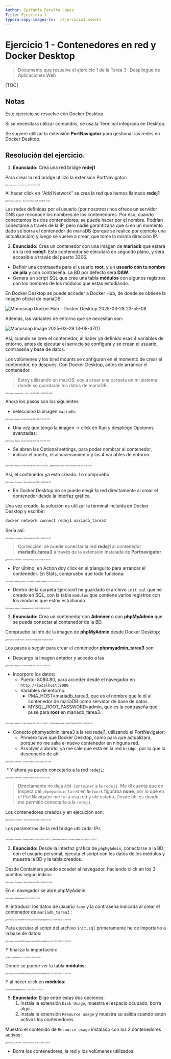 ```yaml
---
Author: Epifanía Peralta López
Title: Ejercicio 1
typora-copy-images-to: ./Ejercicio1.assets
---
```


# Ejercicio 1 - Contenedores en red y Docker Desktop

> Documento que resuelve el ejercicio 1 de la Tarea 3- Despliegue de Aplicaciones Web

[TOC]

## Notas

Este ejercicio se resuelve con Docker Desktop.

Si se necesitara utilizar comandos, se usa la Terminal integrada en Desktop.

Se sugiere utilizar la extensión **PortNavigator** para gestionar las redes en Docker Desktop.



## Resolución del ejercicio.



1. **Enunciado:** Crea una red bridge **redej1**

Para crear la red bridge utilizo la extensión PortNavigator:

<img src="./Ejercicio1.assets/Monosnap%20extension%20-%20Docker%20Desktop%202025-03-29%2015-34-51(1).png" alt="Monosnap extension - Docker Desktop 2025-03-29 15-34-51(1)" style="zoom:25%;" />

Al hacer click en "Add Network" se crea la red que hemos llamado **redej1**

<img src="./Ejercicio1.assets/Monosnap%20extension%20-%20Docker%20Desktop%202025-03-29%2015-43-30.png" alt="Monosnap extension - Docker Desktop 2025-03-29 15-43-30" style="zoom:33%;" />



Las redes definidas por el usuario (por nosotros)  nos ofrece un servidor DNS que reconoce los nombres de los contenedores. Por éso, cuando conectemos los dos contenedores, se puede hacer por el nombre. Podrían conectarse a través de la IP, pero nadie garantizaría que si en un momento dado se borra el contenedor de mariaDB (porque se realice por ejemplo una actualización) y luego se vuelve a crear, que tome la misma dirección IP.



2. **Enunciado:** Crea un contenedor con una imagen de **mariadb** que estará en la red **redej1**. Este contenedor se ejecutará en segundo plano, y será accesible a través del puerto 3306.

* Definir una contraseña para el usuario **root**, y un **usuario con tu nombre de pila** y con contraseña. La BD por defecto será **DAW**.
* Genera un script SQL que cree una tabla **módulos** con algunos registros con los nombres de los módulos que estás estudiando.

En Docker Desktop se puede acceder a Docker Hub, de donde se obtiene la imagen oficial de mariaDB:

![Monosnap Docker Hub - Docker Desktop 2025-03-28 23-55-08](./Ejercicio1.assets/Monosnap%20Docker%20Hub%20-%20Docker%20Desktop%202025-03-28%2023-55-08.png)

Además, las variables de entorno que se necesitan son:

![Monosnap Image 2025-03-29 13-08-37(1)](./Ejercicio1.assets/Monosnap%20Image%202025-03-29%2013-08-37(1).png)

Así, cuando se cree el contenedor, al haber ya definido esas 4 variables de entorno, antes de ejecutar el servicio se configura y se crean el usuario, contraseña y base de datos.

Los volúmenes y los bind mounts se configuran en el momento de crear el contenedor, no después. Con Docker Desktop, antes de arrancar el contenedor.

> Estoy utilizando un macOS: voy a crear una carpeta en mi sistema donde se guardarán los datos de mariaDB.

<img src="./Ejercicio1.assets/Monosnap%20fanyperalta%20%E2%80%94%20-zsh%20%E2%80%94%2098%C3%9724%202025-03-29%2016-27-45(1).png" alt="Monosnap fanyperalta — -zsh — 98×24 2025-03-29 16-27-45(1)" style="zoom:33%;" />

Ahora los pasos son los siguientes:

* selecciono la imagen `mariadb`:

<img src="./Ejercicio1.assets/Monosnap%20Images%20-%20Docker%20Desktop%202025-03-29%2016-32-17(1).png" alt="Monosnap Images - Docker Desktop 2025-03-29 16-32-17(1)" style="zoom:33%;" />

* Una vez que tengo la imagen -> click en Run y despliego Opciones avanzadas:

<img src="./Ejercicio1.assets/Monosnap%20Images%20-%20Docker%20Desktop%202025-03-29%2016-42-44(1).png" alt="Monosnap Images - Docker Desktop 2025-03-29 16-42-44(1)" style="zoom:33%;" />

* Se abren las Optional settings, para poder nombrar al contenedor, indicar el puerto, el almacenamiento y las 4 variables de entorno:

<img src="./Ejercicio1.assets/Monosnap%20Images%20-%20Docker%20Desktop%202025-03-29%2019-50-31.png" alt="Monosnap Images - Docker Desktop 2025-03-29 19-50-31" style="zoom:33%;" />

<img src="./Ejercicio1.assets/Monosnap%20Images%20-%20Docker%20Desktop%202025-03-29%2019-51-35.png" alt="Monosnap Images - Docker Desktop 2025-03-29 19-51-35" style="zoom:33%;" />

Así, el contenedor ya está creado. Lo compruebo:

<img src="./Ejercicio1.assets/Monosnap%20Containers%20-%20Docker%20Desktop%202025-03-29%2019-58-50.png" alt="Monosnap Containers - Docker Desktop 2025-03-29 19-58-50" style="zoom:33%;" />

* En Docker Desktop no se puede elegir la red directamente al crear el contenedor desde la interfaz gráfica. 

Una vez creado, la solución es utilizar la terminal incluída en Docker Desktop y escribir:

```bash
docker network connect redej1 mariadb_tarea3
```

Sería así:

<img src="./Ejercicio1.assets/Monosnap%20Containers%20-%20Docker%20Desktop%202025-03-29%2020-10-23.png" alt="Monosnap Containers - Docker Desktop 2025-03-29 20-10-23" style="zoom:33%;" />

> Corrección: se puede conectar la red **redej1** al contenedor **mariadb_tarea3** a través de la extensión instalada de **Portnavigator**.

<img src="./Ejercicio1.assets/Monosnap%20extension%20-%20Docker%20Desktop%202025-03-29%2020-36-50.png" alt="Monosnap extension - Docker Desktop 2025-03-29 20-36-50" style="zoom:33%;" />



* Por último, en Action doy click en el triangulito para arrancar el contenedor.  En Stats, compruebo que todo funciona:

<img src="./Ejercicio1.assets/Monosnap%20mariadb_tarea3%20-%20Container%20-%20Docker%20Desktop%202025-03-29%2020-13-53.png" alt="Monosnap mariadb_tarea3 - Container - Docker Desktop 2025-03-29 20-13-53" style="zoom:33%;" />



* Dentro de la carpeta Ejercicio1 he guardado el archivo `init.sql`  que he creado en SQL, con la tabla `módulos` que contiene varios registros con los módulos que estoy estudiando.

<img src="./Ejercicio1.assets/Monosnap%20init.sql%20%E2%80%94%20DespliegueTarea3%202025-03-29%2020-18-36.png" alt="Monosnap init.sql — DespliegueTarea3 2025-03-29 20-18-36" style="zoom:33%;" />



3. **Enunciado:** Crea un contenedor con **Adminer** o con **phpMyAdmin** que se pueda conectar al contenedor de la BD.

Compruebo la info de la imagen de **phpMyAdmin** desde Docker Desktop:

<img src="./Ejercicio1.assets/Monosnap%20Global%20Search%20-%20Docker%20Desktop%202025-03-29%2021-29-24.png" alt="Monosnap Global Search - Docker Desktop 2025-03-29 21-29-24" style="zoom:33%;" />

Los pasos a seguir para crear el contenedor **phpmyadmin_tarea3** son:

* Descargo la imagen anterior y accedo a las 

<img src="./Ejercicio1.assets/Monosnap%20Images%20-%20Docker%20Desktop%202025-03-29%2021-39-07(1).png" alt="Monosnap Images - Docker Desktop 2025-03-29 21-39-07(1)" style="zoom:33%;" />

* Incorporo los datos:
  * Puerto: 8080:80, para acceder desde el navegador en `http://localhost:8080`
  * Variables de entorno:
    * PMA_HOST=mariadb_tarea3, que es el nombre que le dí al contenedor de mariaDB como servidor de base de datos.
    * MYSQL_ROOT_PASSWORD=admin, que es la contraseña que puse para **root** en mariadb_tarea3.

<img src="./Ejercicio1.assets/Monosnap%20Images%20-%20Docker%20Desktop%202025-03-29%2021-44-53.png" alt="Monosnap Images - Docker Desktop 2025-03-29 21-44-53" style="zoom:33%;" />

<img src="./Ejercicio1.assets/Monosnap%20Images%20-%20Docker%20Desktop%202025-03-29%2021-45-30.png" alt="Monosnap Images - Docker Desktop 2025-03-29 21-45-30" style="zoom:33%;" />

* Conecto phpmyadmin_tarea3 a la red redej1, utilizando el PortNavigator:
  * Primero tuve que Docker Desktop, como para que actualizara, porque no me salía el nuevo contenedor en ninguna red.
  * Al volver a abrirlo, ya me sale que está en la red `bridge`, por lo que lo desconecto de ahí.

<img src="./Ejercicio1.assets/Monosnap%20extension%20-%20Docker%20Desktop%202025-03-29%2022-11-21(1).png" alt="Monosnap extension - Docker Desktop 2025-03-29 22-11-21(1)" style="zoom:33%;" />

​			* Y ahora ya puedo conectarlo a la red `redej1`:

<img src="./Ejercicio1.assets/Monosnap%20extension%20-%20Docker%20Desktop%202025-03-29%2021-51-36.png" alt="Monosnap extension - Docker Desktop 2025-03-29 21-51-36" style="zoom:33%;" />

> Directamente no deja `Add Container` a la `redej1`. Me dí cuenta que en Inspect del `phpmyadmin_tare3` en `Network` figuraba **none**, por lo que en el PortNavigator me fuí a esa red y ahí estaba. Desde ahí es donde me permitió conectarlo a la `redej1`.



Los contenedores creados y en ejecución son:

<img src="./Ejercicio1.assets/Monosnap%20Containers%20-%20Docker%20Desktop%202025-03-29%2022-26-59.png" alt="Monosnap Containers - Docker Desktop 2025-03-29 22-26-59" style="zoom:33%;" />

Los parámetros de la red bridge utilizada: IPs

<img src="./Ejercicio1.assets/Monosnap%20extension%20-%20Docker%20Desktop%202025-03-29%2022-29-35.png" alt="Monosnap extension - Docker Desktop 2025-03-29 22-29-35" style="zoom:33%;" />

<img src="./Ejercicio1.assets/Monosnap%20extension%20-%20Docker%20Desktop%202025-03-29%2022-30-35.png" alt="Monosnap extension - Docker Desktop 2025-03-29 22-30-35" style="zoom:33%;" />



3. **Enunciado:** Desde la interfaz gráfica de `phpMyAdmin`, conectarse a la BD con el usuario personal, ejecuta el script con los datos de los módulos y muestra la BD y la tabla creados.

Desde Containers puedo acceder al navegador, haciendo click en los 3 puntitos según indico:

<img src="./Ejercicio1.assets/Monosnap%20Containers%20-%20Docker%20Desktop%202025-03-29%2022-35-15(1).png" alt="Monosnap Containers - Docker Desktop 2025-03-29 22-35-15(1)" style="zoom:33%;" />

En el navegador se abre phpMyAdmin:

<img src="./Ejercicio1.assets/Monosnap%20phpMyAdmin%202025-03-29%2022-37-53.png" alt="Monosnap phpMyAdmin 2025-03-29 22-37-53" style="zoom:33%;" />

Al introducir los datos de usuario `fany` y la contraseña indicada al crear el contenedor de `mariadb_tarea3` :

<img src="./Ejercicio1.assets/Monosnap%20localhost8080%20%20mariadb_tarea3%20%20DAW%20%20phpMyAdmin%205.2.2%202025-03-29%2022-39-40(1).png" alt="Monosnap localhost8080  mariadb_tarea3  DAW  phpMyAdmin 5.2.2 2025-03-29 22-39-40(1)" style="zoom:33%;" />

Para ejecutar el script del archivo `init.sql` primeramente he de importarlo a la base de datos:

<img src="./Ejercicio1.assets/Monosnap%20localhost8080%20%20mariadb_tarea3%20%20DAW%20%20phpMyAdmin%205.2.2%202025-03-29%2022-47-20(1).png" alt="Monosnap localhost8080  mariadb_tarea3  DAW  phpMyAdmin 5.2.2 2025-03-29 22-47-20(1)" style="zoom:33%;" />

Y finaliza la importación:

<img src="./Ejercicio1.assets/%20DAW%20%7C%20phpMyAdmin%205.2.2%202025-03-29%2022-49-17.png" alt=" DAW | phpMyAdmin 5.2.2 2025-03-29 22-49-17" style="zoom:33%;" />

Donde se puede ver la tabla **módulos**:

<img src="./Ejercicio1.assets/Monosnap%20localhost8080%20%20mariadb_tarea3%20%20DAW%20%20phpMyAdmin%205.2.2%202025-03-29%2022-55-33(1).png" alt="Monosnap localhost8080  mariadb_tarea3  DAW  phpMyAdmin 5.2.2 2025-03-29 22-55-33(1)" style="zoom:33%;" />

Y al hacer click en **módulos**:

<img src="./Ejercicio1.assets/%20modulos%20%7C%20phpMyAdmin%205.2.2%202025-03-29%2022-57-25.png" alt=" modulos | phpMyAdmin 5.2.2 2025-03-29 22-57-25" style="zoom:33%;" />



5. **Enunciado:** Elige entre estas dos opciones:
   1. Instala la extensión `Disk Usage`, muestra el espacio ocupado, borra algo...
   2. Instala la extensión `Resource usage` y muestra su salida cuando estén activos los contenedores.

Muestro el contenido de `Resource usage` instalado con los 2 contenedores activos:

<img src="./Ejercicio1.assets/Monosnap%20extension%20-%20Docker%20Desktop%202025-03-29%2023-02-10.png" alt="Monosnap extension - Docker Desktop 2025-03-29 23-02-10" style="zoom:33%;" />



* Borra los contenedores, la red y los volúmenes utilizados.

